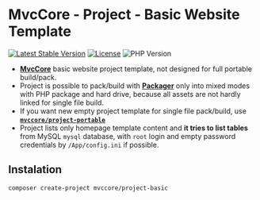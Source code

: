 # MvcCore - Project - Basic Website Template

[![Latest Stable Version](https://img.shields.io/badge/Stable-v5.2.0-brightgreen.svg?style=plastic)](https://github.com/mvccore/project-basic/releases)
[![License](https://img.shields.io/badge/License-BSD%203-brightgreen.svg?style=plastic)](https://mvccore.github.io/docs/mvccore/5.0.0/LICENSE.md)
![PHP Version](https://img.shields.io/badge/PHP->=5.4-brightgreen.svg?style=plastic)

- [**MvcCore**](https://github.com/mvccore/mvccore) basic website project template, not designed for full portable build/pack. 
- Project is possible to pack/build with [**Packager**](https://github.com/mvccore/packager) only into mixed modes with PHP 
  package and hard drive, because all assets are not hardly linked for single file build.
- If you want new empty project template for single file pack/build, use [**`mvccore/project-portable`**](https://github.com/mvccore/project-portable)
- Project lists only homepage template content and **it tries to list tables** from MySQL `mysql` database, with `root` login and empty password credentials by `/App/config.ini` if possible.

## Instalation
```shell
composer create-project mvccore/project-basic
```
